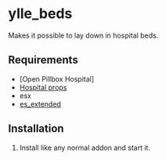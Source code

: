 # ylle_beds
Makes it possible to lay down in hospital beds.

## Requirements
-  [Open Pillbox Hospital]
- [Hospital props](https://forum.fivem.net/t/release-hospital-props/151753)
- esx
- [es_extended](https://github.com/ESX-Org/es_extended)

## Installation

1. Install like any normal addon and start it.

